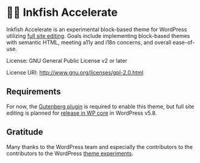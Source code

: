 # 🦑💨 Inkfish Accelerate 

Inkfish Accelerate is an experimental block-based theme for WordPress utilizing
[full site editing](https://make.wordpress.org/design/handbook/focuses/full-site-editing/). 
Goals include implementing block-based themes with semantic HTML, meeting a11y 
and i18n concerns, and overall ease-of-use.

License: GNU General Public License v2 or later

License URI: http://www.gnu.org/licenses/gpl-2.0.html

## Requirements

For now, the [Gutenberg plugin](https://github.com/WordPress/gutenberg)
is required to enable this theme, but full site editing is planned for [release 
in WP core](https://make.wordpress.org/updates/2021/01/21/big-picture-goals-2021/) 
in WordPress v5.8.

## Gratitude

Many thanks to the WordPress team and especially the contributors to the 
contributors to the WordPress [theme experiments](https://github.com/WordPress/theme-experiments).

